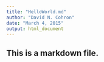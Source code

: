 ```yaml
---
title: "HelloWorld.md"
author: "David N. Cohron"
date: "March 4, 2015"
output: html_document
---
```



## This is a markdown file.




